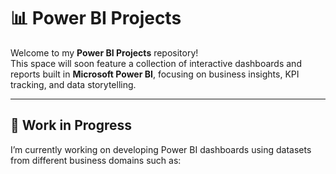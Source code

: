 # 📊 Power BI Projects

Welcome to my **Power BI Projects** repository!  
This space will soon feature a collection of interactive dashboards and reports built in **Microsoft Power BI**, focusing on business insights, KPI tracking, and data storytelling.

---

## 🚧 Work in Progress

I’m currently working on developing Power BI dashboards using datasets from different business domains such as:
